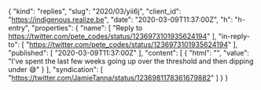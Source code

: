 {
  "kind": "replies",
  "slug": "2020/03/yii6j",
  "client_id": "https://indigenous.realize.be",
  "date": "2020-03-09T11:37:00Z",
  "h": "h-entry",
  "properties": {
    "name": [
      "Reply to https://twitter.com/pete_codes/status/1236973101935624194"
    ],
    "in-reply-to": [
      "https://twitter.com/pete_codes/status/1236973101935624194"
    ],
    "published": [
      "2020-03-09T11:37:00Z"
    ],
    "content": [
      {
        "html": "",
        "value": "I've spent the last few weeks going up over the threshold and then dipping under 😅"
      }
    ],
    "syndication": [
      "https://twitter.com/JamieTanna/status/1236981178361679882"
    ]
  }
}
